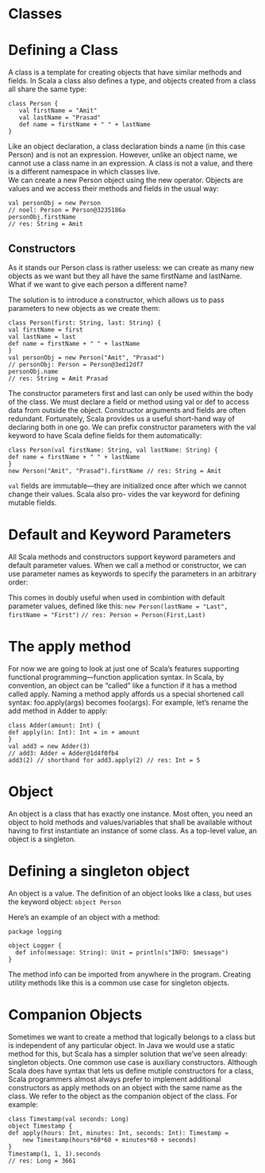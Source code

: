 # Classes	

# Defining a Class 				


A class is a template for creating objects that have similar methods and fields. In Scala a class also defines a type, and objects created from a class all share the same type: 		

 ```
class Person {
    val firstName = "Amit"
    val lastName = "Prasad"
    def name = firstName + " " + lastName
} 
 ```
Like an object declaration, a class declaration binds a name (in this case Person) and is not an expression. However, unlike an object name, we cannot use a class name in an expression. A class is not a value, and there is a different namespace in which classes live.
​​		
We can create a new Person object using the new operator. Objects are values and we access their methods and fields in the usual way:	

```
val personObj = new Person
// noel: Person = Person@3235186a					
personObj.firstName 
​​// res: String = Amit

```

## Constructors 
As it stands our Person class is rather useless: we can create as many new objects as we want but they all have the same firstName and lastName. What if we want to give each person a different name?
					
The solution is to introduce a constructor, which allows us to pass parameters to new objects as we create them: 
```
class Person(first: String, last: String) {
val firstName = first
val lastName = last
def name = firstName + " " + lastName
}
val personObj = new Person("Amit", "Prasad")
// personObj: Person = Person@3ed12df7
personObj.name
// res: String = Amit Prasad
```

The constructor parameters first and last can only be used within the body of the class. We must declare a field or method using val or def to access data from outside the object.
Constructor arguments and fields are often redundant. Fortunately, Scala provides us a useful short-hand way of declaring both in one go. We can prefix constructor parameters with the val keyword to have Scala define fields for them automatically:

```
class Person(val firstName: String, val lastName: String) { 
def name = firstName + " " + lastName
}
new Person("Amit", "Prasad").firstName // res: String = Amit
```
`val` fields are immutable—they are initialized once after which we cannot change their values. Scala also pro- vides the var keyword for defining mutable fields.

# Default and Keyword Parameters

All Scala methods and constructors support keyword parameters and default parameter values.
When we call a method or constructor, we can use parameter names as keywords to specify the parameters in
an arbitrary order:

This comes in doubly useful when used in combintion with default parameter values, defined like this:
 `new Person(lastName = "Last", firstName = "First")` 
 `// res: Person = Person(First,Last)`
 
# The apply method

For now we are going to look at just one of Scala’s features supporting functional programming—function application syntax.
In Scala, by convention, an object can be “called” like a function if it has a method called apply. Naming a method apply affords us a special shortened call syntax: foo.apply(args) becomes foo(args).
For example, let’s rename the add method in Adder to apply: 

```
class Adder(amount: Int) {
def apply(in: Int): Int = in + amount
}
val add3 = new Adder(3)
// add3: Adder = Adder@1d4f0fb4
add3(2) // shorthand for add3.apply(2) // res: Int = 5

```
# Object 

An object is a class that has exactly one instance.
Most often, you need an object to hold methods and values/variables that shall be available without having to first instantiate an instance of some class.
As a top-level value, an object is a singleton.

# Defining a singleton object

An object is a value. The definition of an object looks like a class, but uses the keyword object:
`object Person`

Here’s an example of an object with a method:

```
package logging

object Logger {
  def info(message: String): Unit = println(s"INFO: $message")
}
```

The method info can be imported from anywhere in the program. Creating utility methods like this is a common use case for singleton objects.

# Companion Objects

Sometimes we want to create a method that logically belongs to a class but is independent of any particular object. In Java we would use a static method for this, but Scala has a simpler solution that we’ve seen already: singleton objects.
One common use case is auxiliary constructors. Although Scala does have syntax that lets us define mutiple constructors for a class, Scala programmers almost always prefer to implement additional constructors as apply methods on an object with the same name as the class. 
We refer to the object as the companion object of the class. For example:

```
class Timestamp(val seconds: Long)
object Timestamp {
def apply(hours: Int, minutes: Int, seconds: Int): Timestamp =
    new Timestamp(hours*60*60 + minutes*60 + seconds)
}
Timestamp(1, 1, 1).seconds
// res: Long = 3661
```

 

